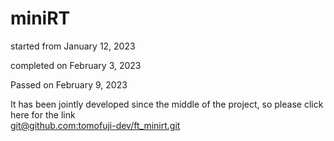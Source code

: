 # miniRT

started from January 12, 2023

completed on February 3, 2023

Passed on February 9, 2023

It has been jointly developed since the middle of the project, so please click here for the link  
[git@github.com:tomofuji-dev/ft_minirt.git](https://github.com/tomofuji-dev/ft_minirt.git)
